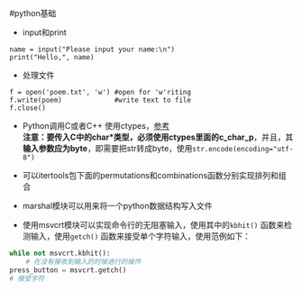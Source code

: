 #python基础
* input和print
```
name = input("Please input your name:\n")
print("Hello,", name)
```
* 处理文件
```
f = open('poem.txt', 'w') #open for 'w'riting
f.write(poem)             #write text to file
f.close() 
```
* Python调用C或者C++
使用ctypes，[参考](http://blog.csdn.net/joeblackzqq/article/details/10431733)   
**注意：**要传入C中的char\*类型，必须使用ctypes里面的**c\_char\_p**，并且，其**输入参数应为byte**，即需要把str转成byte，使用`str.encode(encoding="utf-8")`

* 可以itertools包下面的permutations和combinations函数分别实现排列和组合
* marshal模块可以用来将一个python数据结构写入文件
* 使用msvcrt模块可以实现命令行的无阻塞输入，使用其中的```kbhit()``` 函数来检测输入，使用```getch()``` 函数来接受单个字符输入，使用范例如下：
```python
while not msvcrt.kbhit():
    # 在没有接收到输入的时候进行的操作
press_button = msvcrt.getch()
# 接受字符
```
